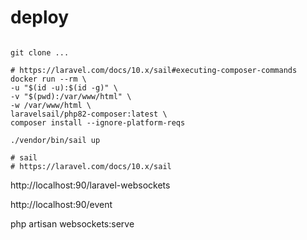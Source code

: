 # deploy
```shell

git clone ...

# https://laravel.com/docs/10.x/sail#executing-composer-commands
docker run --rm \
-u "$(id -u):$(id -g)" \
-v "$(pwd):/var/www/html" \
-w /var/www/html \
laravelsail/php82-composer:latest \
composer install --ignore-platform-reqs

./vendor/bin/sail up

# sail
# https://laravel.com/docs/10.x/sail
```

http://localhost:90/laravel-websockets

http://localhost:90/event


php artisan websockets:serve
